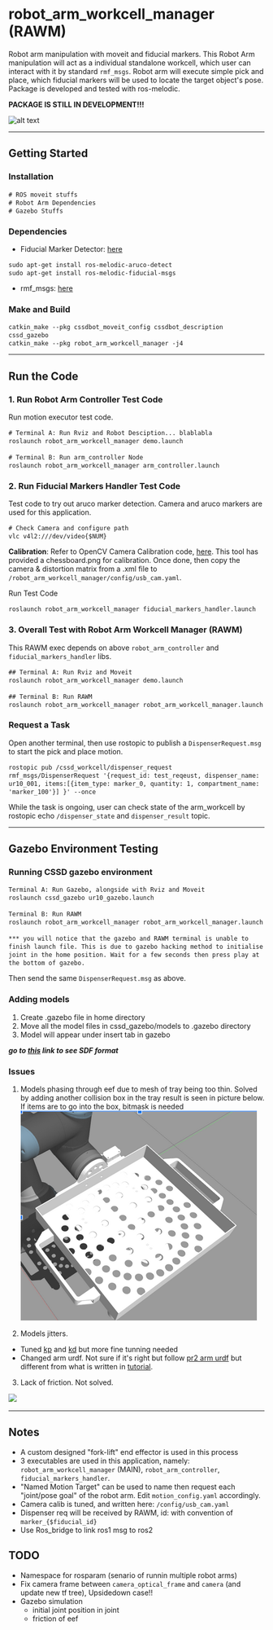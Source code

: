 # robot_arm_workcell_manager (RAWM)
Robot arm manipulation with moveit and fiducial markers. This Robot Arm manipulation will act as a individual standalone workcell, which user can interact with it by standard `rmf_msgs`. Robot arm will execute simple pick and place, which fiducial markers will be used to locate the target object's pose. Package is developed and tested with ros-melodic. 

**PACKAGE IS STILL IN DEVELOPMENT!!!**

![alt text](/documentations/rviz_bot.png?)

---

## Getting Started

### Installation
```
# ROS moveit stuffs
# Robot Arm Dependencies
# Gazebo Stuffs
```

### Dependencies
- Fiducial Marker Detector: [here](https://github.com/UbiquityRobotics/fiducials)
```
sudo apt-get install ros-melodic-aruco-detect
sudo apt-get install ros-melodic-fiducial-msgs
```
- rmf_msgs: [here](null)


### Make and Build
```
catkin_make --pkg cssdbot_moveit_config cssdbot_description cssd_gazebo
catkin_make --pkg robot_arm_workcell_manager -j4
```

---


## Run the Code

### 1. Run Robot Arm Controller Test Code
Run motion executor test code.
```
# Terminal A: Run Rviz and Robot Desciption... blablabla
roslaunch robot_arm_workcell_manager demo.launch

# Terminal B: Run arm_controller Node 
roslaunch robot_arm_workcell_manager arm_controller.launch
```

### 2. Run Fiducial Markers Handler Test Code
Test code to try out aruco marker detection. Camera and aruco markers are used for this application.


```
# Check Camera and configure path
vlc v4l2:///dev/video{$NUM}
```

**Calibration**: Refer to OpenCV Camera Calibration code, [here](https://docs.opencv.org/2.4/doc/tutorials/calib3d/camera_calibration/camera_calibration.html#results). This tool has provided a chessboard.png for calibration. Once done, then copy the camera & distortion matrix from a .xml file to `/robot_arm_workcell_manager/config/usb_cam.yaml`.

Run Test Code
```
roslaunch robot_arm_workcell_manager fiducial_markers_handler.launch
```


### 3. Overall Test with Robot Arm Workcell Manager (RAWM)

This RAWM exec depends on above `robot_arm_controller` and `fiducial_markers_handler` libs. 

```
## Terminal A: Run Rviz and Moveit
roslaunch robot_arm_workcell_manager demo.launch

## Terminal B: Run RAWM
roslaunch robot_arm_workcell_manager robot_arm_workcell_manager.launch
```

### Request a Task 

Open another terminal, then use rostopic to publish a `DispenserRequest.msg` to start the pick and place motion.
```
rostopic pub /cssd_workcell/dispenser_request rmf_msgs/DispenserRequest '{request_id: test_reqeust, dispenser_name: ur10_001, items:[{item_type: marker_0, quantity: 1, compartment_name: 'marker_100'}] }' --once
```

While the task is ongoing, user can check state of the arm_workcell by rostopic echo `/dispenser_state` and `dispenser_result` topic. 

---

## Gazebo Environment Testing

### Running CSSD gazebo environment
```
Terminal A: Run Gazebo, alongside with Rviz and Moveit
roslaunch cssd_gazebo ur10_gazebo.launch

Terminal B: Run RAWM
roslaunch robot_arm_workcell_manager robot_arm_workcell_manager.launch

*** you will notice that the gazebo and RAWM terminal is unable to finish launch file. This is due to gazebo hacking method to initialise joint in the home position. Wait for a few seconds then press play at the bottom of gazebo.
```

Then send the same `DispenserRequest.msg` as above. 

### Adding models
1. Create .gazebo file in home directory
2. Move all the model files in cssd_gazebo/models to .gazebo directory
3. Model will appear under insert tab in gazebo

***go to [this](http://sdformat.org/spec) link to see SDF format***

### Issues

1. Models phasing through eef due to mesh of tray being too thin. Solved by adding another collision box in the tray result is seen in picture below. If items are to go into the box, bitmask is needed
![alt text](/documentations/picking_up_tray.png)

2. Models jitters. 
- Tuned [kp](http://sdformat.org/spec?ver=1.6&elem=collision#ode_kp) and [kd](http://sdformat.org/spec?ver=1.6&elem=collision#ode_kd) but more fine tunning needed
- Changed arm urdf. Not sure if it's right but follow [pr2 arm urdf](https://github.com/PR2/pr2_common/blob/melodic-devel/pr2_description/urdf/gripper_v0/gripper.gazebo.xacro) but different from what is written in [tutorial](http://gazebosim.org/tutorials?tut=ros_urdf&cat=connect_ros).

3. Lack of friction. Not solved.

![](documentations/slip.gif)

---


## Notes
- A custom designed "fork-lift" end effector is used in this process
- 3 executables are used in this application, namely: `robot_arm_workcell_manager` (MAIN), `robot_arm_controller`, `fiducial_markers_handler`.
- "Named Motion Target" can be used to name then request each "joint/pose goal" of the robot arm. Edit `motion_config.yaml` accordingly.
- Camera calib is tuned, and written here: `/config/usb_cam.yaml`
- Dispenser req will be received by RAWM, id: with convention of `marker_{$fiducial_id}`
- Use Ros_bridge to link ros1 msg to ros2


## TODO
- Namespace for rosparam (senario of runnin multiple robot arms)
- Fix camera frame between `camera_optical_frame` and `camera`  (and update new tf tree), Upsidedown case!!
- Gazebo simulation
  - initial joint position in joint
  - friction of eef
